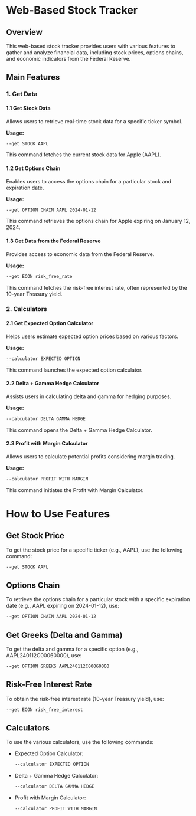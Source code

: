 # Web-Based Stock Tracker

## Overview
This web-based stock tracker provides users with various features to gather and analyze financial data, including stock prices, options chains, and economic indicators from the Federal Reserve.

## Main Features

### 1. Get Data
#### 1.1 Get Stock Data
Allows users to retrieve real-time stock data for a specific ticker symbol.

**Usage:**
```bash
--get STOCK AAPL
```
This command fetches the current stock data for Apple (AAPL).

#### 1.2 Get Options Chain
Enables users to access the options chain for a particular stock and expiration date.

**Usage:**
```bash
--get OPTION CHAIN AAPL 2024-01-12
```
This command retrieves the options chain for Apple expiring on January 12, 2024.

#### 1.3 Get Data from the Federal Reserve
Provides access to economic data from the Federal Reserve.

**Usage:**
```bash
--get ECON risk_free_rate
```
This command fetches the risk-free interest rate, often represented by the 10-year Treasury yield.

### 2. Calculators
#### 2.1 Get Expected Option Calculator
Helps users estimate expected option prices based on various factors.

**Usage:**
```bash
--calculator EXPECTED OPTION
```
This command launches the expected option calculator.

#### 2.2 Delta + Gamma Hedge Calculator
Assists users in calculating delta and gamma for hedging purposes.

**Usage:**
```bash
--calculator DELTA GAMMA HEDGE
```
This command opens the Delta + Gamma Hedge Calculator.

#### 2.3 Profit with Margin Calculator
Allows users to calculate potential profits considering margin trading.

**Usage:**
```bash
--calculator PROFIT WITH MARGIN
```
This command initiates the Profit with Margin Calculator.

# How to Use Features

## Get Stock Price
To get the stock price for a specific ticker (e.g., AAPL), use the following command:
```bash
--get STOCK AAPL
```

## Options Chain
To retrieve the options chain for a particular stock with a specific expiration date (e.g., AAPL expiring on 2024-01-12), use:
```bash
--get OPTION CHAIN AAPL 2024-01-12
```

## Get Greeks (Delta and Gamma)
To get the delta and gamma for a specific option (e.g., AAPL240112C00060000), use:
```bash
--get OPTION GREEKS AAPL240112C00060000
```

## Risk-Free Interest Rate
To obtain the risk-free interest rate (10-year Treasury yield), use:
```bash
--get ECON risk_free_interest
```

## Calculators
To use the various calculators, use the following commands:
- Expected Option Calculator:
  ```bash
  --calculator EXPECTED OPTION
  ```

- Delta + Gamma Hedge Calculator:
  ```bash
  --calculator DELTA GAMMA HEDGE
  ```

- Profit with Margin Calculator:
  ```bash
  --calculator PROFIT WITH MARGIN
  ```


